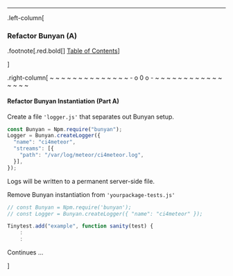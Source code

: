 ---
.left-column[
  ### Refactor Bunyan (A)
.footnote[.red.bold[] [Table of Contents](./)] 
<!-- H -->]
.right-column[
~ ~ ~ ~ ~ ~ ~ ~ ~ ~ ~ ~ ~ ~ - o 0 o - ~ ~ ~ ~ ~ ~ ~ ~ ~ ~ ~ ~ ~ ~ ~ ~

#### Refactor Bunyan Instantiation (Part A)

Create a file ```'logger.js'``` that separates out Bunyan setup.

```javascript
const Bunyan = Npm.require("bunyan");
Logger = Bunyan.createLogger({
  "name": "ci4meteor",
  "streams": [{
    "path": "/var/log/meteor/ci4meteor.log",
  }],
});
```
Logs will be written to a permanent server-side file.

Remove Bunyan instantiation from ```'yourpackage-tests.js'```
```javascript
// const Bunyan = Npm.require('bunyan');
// const Logger = Bunyan.createLogger({ "name": "ci4meteor" });

Tinytest.add("example", function sanity(test) {
    :
    :
```

Continues ...


<!-- B -->]
